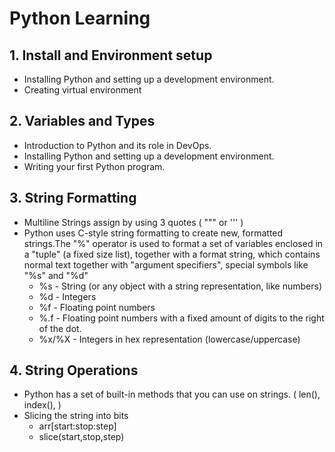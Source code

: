 # Python Learning

## 1. Install and Environment setup
- Installing Python and setting up a development environment.
- Creating virtual environment

## 2. Variables and Types
- Introduction to Python and its role in DevOps.
- Installing Python and setting up a development environment.
- Writing your first Python program.

## 3. String Formatting
- Multiline Strings assign by using 3 quotes ( """ or ''' )
- Python uses C-style string formatting to create new, formatted strings.The "%" operator is used to format a set of variables enclosed in a "tuple" (a fixed size list), together with a format string, which contains normal text together with "argument specifiers", special symbols like "%s" and "%d"
  - %s - String (or any object with a string representation, like numbers)
  - %d - Integers
  - %f - Floating point numbers
  - %.<number of digits>f - Floating point numbers with a fixed amount of digits to the right of the dot.
  - %x/%X - Integers in hex representation (lowercase/uppercase)

## 4. String Operations
- Python has a set of built-in methods that you can use on strings. ( len(), index(), )
- Slicing the string into bits
  - arr[start:stop:step]
  - slice(start,stop,step)

